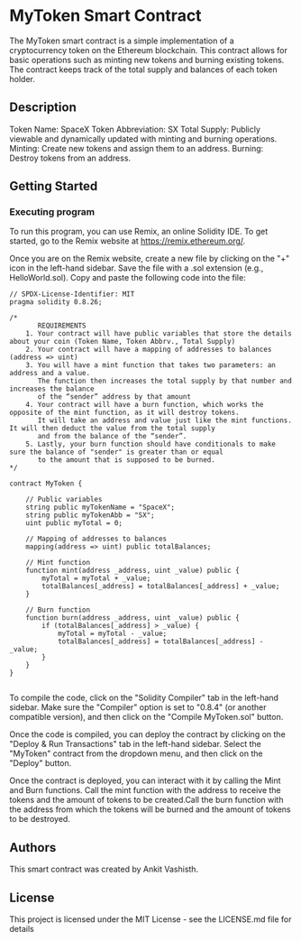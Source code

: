 # MyToken Smart Contract

The MyToken smart contract is a simple implementation of a cryptocurrency token on the Ethereum blockchain. This contract allows for basic operations such as minting new tokens and burning existing tokens. The contract keeps track of the total supply and balances of each token holder.


## Description

Token Name: SpaceX
Token Abbreviation: SX
Total Supply: Publicly viewable and dynamically updated with minting and burning operations.
Minting: Create new tokens and assign them to an address.
Burning: Destroy tokens from an address.


## Getting Started

### Executing program

To run this program, you can use Remix, an online Solidity IDE. To get started, go to the Remix website at https://remix.ethereum.org/.

Once you are on the Remix website, create a new file by clicking on the "+" icon in the left-hand sidebar. Save the file with a .sol extension (e.g., HelloWorld.sol). Copy and paste the following code into the file:

```
// SPDX-License-Identifier: MIT
pragma solidity 0.8.26;

/*
       REQUIREMENTS
    1. Your contract will have public variables that store the details about your coin (Token Name, Token Abbrv., Total Supply)
    2. Your contract will have a mapping of addresses to balances (address => uint)
    3. You will have a mint function that takes two parameters: an address and a value. 
       The function then increases the total supply by that number and increases the balance 
       of the “sender” address by that amount
    4. Your contract will have a burn function, which works the opposite of the mint function, as it will destroy tokens. 
       It will take an address and value just like the mint functions. It will then deduct the value from the total supply 
       and from the balance of the “sender”.
    5. Lastly, your burn function should have conditionals to make sure the balance of "sender" is greater than or equal 
       to the amount that is supposed to be burned.
*/

contract MyToken {

    // Public variables
    string public myTokenName = "SpaceX";
    string public myTokenAbb = "SX";
    uint public myTotal = 0;

    // Mapping of addresses to balances
    mapping(address => uint) public totalBalances;

    // Mint function
    function mint(address _address, uint _value) public {
        myTotal = myTotal + _value;
        totalBalances[_address] = totalBalances[_address] + _value;
    }

    // Burn function
    function burn(address _address, uint _value) public {
        if (totalBalances[_address] > _value) {
            myTotal = myTotal - _value;
            totalBalances[_address] = totalBalances[_address] - _value;
        }
    }
}


```

To compile the code, click on the "Solidity Compiler" tab in the left-hand sidebar. Make sure the "Compiler" option is set to "0.8.4" (or another compatible version), and then click on the "Compile MyToken.sol" button.

Once the code is compiled, you can deploy the contract by clicking on the "Deploy & Run Transactions" tab in the left-hand sidebar. Select the "MyToken" contract from the dropdown menu, and then click on the "Deploy" button.

Once the contract is deployed, you can interact with it by calling the Mint and Burn functions. Call the mint function with the address to receive the tokens and the amount of tokens to be created.Call the burn function with the address from which the tokens will be burned and the amount of tokens to be destroyed.

## Authors

This smart contract was created by Ankit Vashisth.

## License

This project is licensed under the MIT License - see the LICENSE.md file for details
